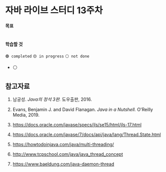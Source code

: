 # 자바 라이브 스터디 13주차

#### 목표

```

```

#### 학습할 것

`🟢 completed` `🟡 in progress` `⚪ not done`

- ⚪ 

## 참고자료

1. 남궁성. *Java의 정석 3판.* 도우출판, 2016.

2. Evans, Benjamin J. and David Flanagan. *Java in a Nutshell.* O'Reilly Media, 2019.

3. https://docs.oracle.com/javase/specs/jls/se15/html/jls-17.html

4. https://docs.oracle.com/javase/7/docs/api/java/lang/Thread.State.html

5. https://howtodoinjava.com/java/multi-threading/

6. http://www.tcpschool.com/java/java_thread_concept

7. https://www.baeldung.com/java-daemon-thread
